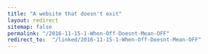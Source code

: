 ```yaml
---
title: "A website that doesn't exit"
layout: redirect
sitemap: false
permalink: "/2016-11-15-1-When-Off-Doesnt-Mean-OFF"
redirect_to:  "/linked/2016-11-15-1-When-Off-Doesnt-Mean-OFF"
---
```

